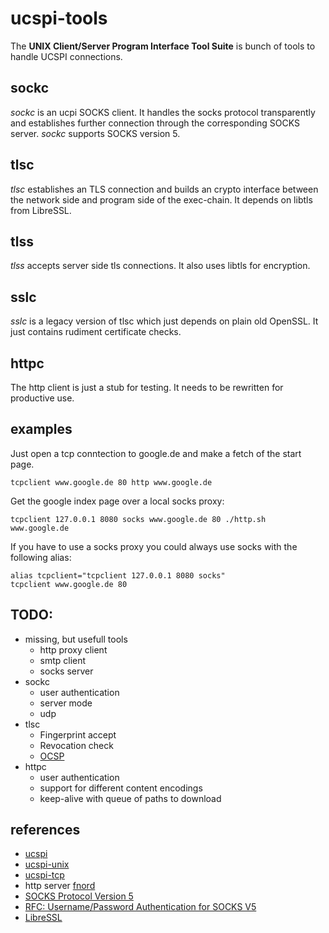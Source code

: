 # ucspi-tools

The **UNIX Client/Server Program Interface Tool Suite** is bunch of tools to
handle UCSPI connections.

## sockc

*sockc* is an ucpi SOCKS client.  It handles the socks protocol transparently
and establishes further connection through the corresponding SOCKS server.
*sockc* supports SOCKS version 5.

## tlsc

*tlsc* establishes an TLS connection and builds an crypto interface between the
network side and program side of the exec-chain.  It depends on libtls from
LibreSSL.

## tlss

*tlss* accepts server side tls connections.  It also uses libtls for encryption.

## sslc

*sslc* is a legacy version of tlsc which just depends on plain old OpenSSL.  It
just contains rudiment certificate checks.

## httpc

The http client is just a stub for testing.  It needs to be rewritten for
productive use.

## examples

Just open a tcp conntection to google.de and make a fetch of the start page.

```shell
tcpclient www.google.de 80 http www.google.de
```

Get the google index page over a local socks proxy:

```shell
tcpclient 127.0.0.1 8080 socks www.google.de 80 ./http.sh www.google.de
```

If you have to use a socks proxy you could always use socks with the following
alias:

```shellscript
alias tcpclient="tcpclient 127.0.0.1 8080 socks"
tcpclient www.google.de 80
```

## TODO:
  * missing, but usefull tools
    * http proxy client
    * smtp client
    * socks server
  * sockc
    * user authentication
    * server mode
    * udp
  * tlsc
    * Fingerprint accept
    * Revocation check
    * [OCSP](https://en.wikipedia.org/wiki/Online_Certificate_Status_Protocol)
  * httpc
    * user authentication
    * support for different content encodings
    * keep-alive with queue of paths to download

## references
  * [ucspi](http://cr.yp.to/proto/ucspi.txt)
  * [ucspi-unix](http://untroubled.org/ucspi-unix/)
  * [ucspi-tcp](http://cr.yp.to/ucspi-tcp.html)
  * http server [fnord](http://www.fefe.de/fnord/)
  * [SOCKS Protocol Version 5](http://tools.ietf.org/html/rfc1928)
  * [RFC: Username/Password Authentication for SOCKS V5](https://tools.ietf.org/html/rfc1929)
  * [LibreSSL](http://www.libressl.org/)
